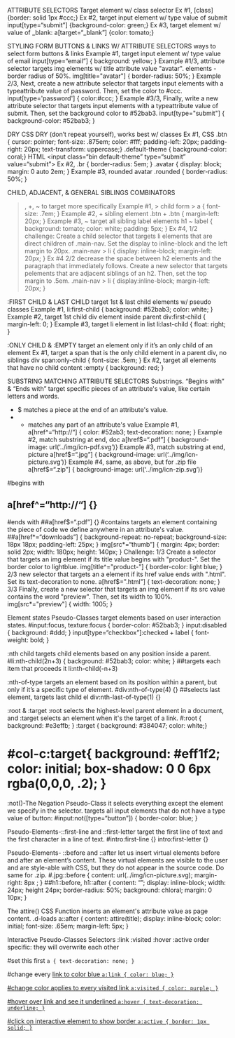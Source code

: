 ATTRIBUTE SELECTORS
Target element w/ class selector
Ex #1, 
[class] {border: solid 1px #ccc;}
Ex #2, target input element w/ type value of submit
input[type=“submit”] {background-color: green;}
Ex #3, target element w/ value of _blank:
a[target=“_blank”] {color: tomato;}

STYLING FORM BUTTONS & LINKS W/ ATTRIBUTE SELECTORS
ways to select form buttons & links
Example #1, target input element w/ type value of email
input[type=“email”] { background: yellow; }
Example #1/3, attribute selector targets img elements w/  title attribute value "avatar". elements - border radius of 50%.
img[title="avatar"] {
    border-radius: 50%; }
Example 2/3, Next, create a new attribute selector that targets input elements with a typeattribute value of password. Then, set the color to #ccc.
input[type='password'] {
  color:#ccc;   }
Example #3/3, Finally, write a new attribute selector that targets input elements with a typeattribute value of submit. Then, set the background color to #52bab3.
input[type="submit"] {
  background-color: #52bab3;  }

DRY CSS
DRY (don’t repeat yourself), works best w/ classes
Ex #1, CSS
.btn { cursor: pointer; font-size: .875em; color: #fff; padding-left: 20px;
padding-right: 20px; text-transform: uppercase;}
.default-theme { background-color: coral;}
 HTML 
<input class=“bin default-theme” type=“submit” value=“submit”>
Ex #2,
.br { border-radius: 5em; }
.avatar { display: block; margin: 0 auto 2em; }
Example #3, rounded avatar 
.rounded { border-radius: 50%; }

CHILD, ADJACENT, & GENERAL SIBLINGS COMBINATORS
>, +, ~ to target more specifically 
Example #1, > child
form > a { font-size: .7em; }
Example #2, + sibling element
.btn + .btn { margin-left: 20px; }
Example #3,  ~ target all sibling label elements 
h1 ~ label { background: tomato; color: white; padding: 5px; }
Ex #4, 1/2 challenge: Create a child selector that targets li elements that are direct children of .main-nav. Set the display to inline-block and the left margin to 20px.
.main-nav > li {
  display: inline-block;
  margin-left: 20px; }
Ex #4 2/2 decrease the space between h2 elements and the paragraph that immediately follows. Create a new selector that targets pelements that are adjacent siblings of an h2. Then, set the top margin to .5em.
.main-nav > li {
  display:inline-block;
  margin-left: 20px; }

:FIRST CHILD & LAST CHILD
target 1st & last child elements w/ pseudo classes
Example #1, 
li:first-child { background: #52bab3; color: white; }
Example #2, target 1st child div element inside parent
div:first-child { margin-left: 0; }
Example #3, target li element in list
li:last-child { float: right; }

:ONLY CHILD & :EMPTY
target an element only if it’s an only child of an element
Ex #1, target a span that is the only child element in a parent div, no siblings
div span:only-child { font-size: .5em; }
Ex #2, target all elements that have no child content
:empty { background: red; }

SUBSTRING MATCHING ATTRIBUTE SELECTORS
Substrings. “Begins with” & “Ends with”  target specific pieces of an attribute's value, like certain letters and words.
* $ matches a piece at the end of an attribute's value.
* * matches any part of an attribute's value
Example #1, 
a[href^=“http://“] { color: #52ab3; text-decoration: none; }
Example #2, match substring at end, doc
a[href$=“.pdf”] { background-image: url(‘../img/icn-pdf.svg’)}
Example #3, match substring at end, picture
a[href$=“.jpg”] { background-image: url(‘../img/icn-picture.svg’)}
Example #4, same, as above, but for .zip file
a[href$=“.zip”] { background-image: url(‘../img/icn-zip.svg’)}

#begins with
## a[href^=“http://“] {}
#ends with 
##a[href$=“.pdf”] {}
#contains
targets an element containing the piece of code we define anywhere in an attribute's value.
##a[href*=“downloads”] {
     background-repeat: no-repeat;
     background-size: 18px 18px;
     padding-left: 25px; }
img[src*=“thumb”] {
     margin: 4px;
     border: solid 2px;
     width: 180px;
     height: 140px; }
Challenge: 
1/3 Create a selector that targets an img element if its title value begins with "product-". Set the border color to lightblue.
img[title^="product-"] {
  border-color: light blue; }
2/3 new selector that targets an a element if its href value ends with ".html". Set its text-decoration to none. 
a[href$=".html"] {
  text-decoration: none; }
3/3 Finally, create a new selector that targets an img element if its src value contains the word "preview". Then, set its width to 100%.
img[src*="preview"] {
  width: 1005; }

Element states Pseudo-Classes 
 target elements based on user interaction states.
#input:focus,
texture:focus { border-color: #52bab3; }
input:disabled { background: #ddd; }
input[type=“checkbox”]:checked + label {
     font-weight: bold; }

:nth child
targets child elements based on any position inside a parent.
#li:nth-child(2n+3) { background: #52bab3; color: white; }
##targets each item that proceeds it
li:nth-child(-n+3)

:nth-of-type
targets an element based on its position within a parent, but only if it’s a specific type of element.
#div:nth-of-type(4) {}
##selects last element, targets last child el
div:nth-last-of-type(1) {}

:root & :target 
:root selects the highest-level parent element in a document, and :target selects an element when it's the target of a link.
#:root { background: #e3effb; }
:target { background: #384047; color: white;}
#    #col-c:target{ background: #eff1f2; color: initial; box-shadow: 0 0 6px rgba(0,0,0, .2); }

:not()-The Negation Pseudo-Class
 it selects everything except the element we specify in the selector. targets all input elements that do not have a type value of button:
#input:not([type=“button”]) { border-color: blue; }
           
Pseudo-Elements-::first-line and ::first-letter
target the first line of text and the first character in a line of text.
#intro:first-line {}
intro:first-letter {}

Pseudo-Elements- ::before and ::after
let us insert virtual elements before and after an element’s content. These virtual elements are visible to the user and are style-able with CSS, but they do not appear in the source code. Do same for .zip.
#.jpg::before { content: url(../img/icn-picture.svg); margin-right: 8px ; }
##h1::before,
h1::after { content: “”; display: inline-block; width: 24px; height 24px; border-radius: 50%; background: chloral; margin: 0 10px; }

The attire() CSS Function
inserts an element's attribute value as page content. 
.d-loads a::after { content: attire(title); display: inline-block; color: initial; font-size: .65em; margin-left: 5px; }

Interactive Pseudo-Classes Selectors :link :visited :hover :active
order specific: they will overwrite each other

#set this first
`a { text-decoration: none; }`

#change every <a href> link  to color blue
`a:link { color: blue; }`

#change color applies to every visited link
`a:visited { color: purple; }`

#hover over link and see it underlined
`a:hover { text-decoration: underline; }`

#click on interactive element to show border
`a:active { border: 1px solid; }`
